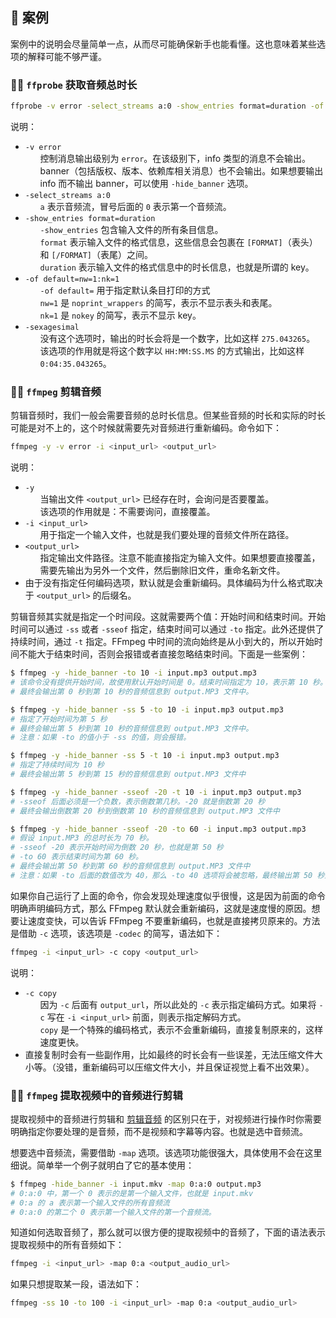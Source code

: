 <style>
    h2::before {
        content: '🍕 '
    }
    h3::before {
        content: '🍕🍕 '
    }
    li > ul > li {
        list-style: none;
    }
</style>

## 案例

案例中的说明会尽量简单一点，从而尽可能确保新手也能看懂。这也意味着某些选项的解释可能不够严谨。

### `ffprobe` 获取音频总时长

```sh
ffprobe -v error -select_streams a:0 -show_entries format=duration -of default=nw=1:nk=1 -sexagesimal <input_url>
```
说明：
- `-v error`
    - 控制消息输出级别为 `error`。在该级别下，info 类型的消息不会输出。banner（包括版权、版本、依赖库相关消息）也不会输出。如果想要输出 info 而不输出 banner，可以使用 `-hide_banner` 选项。
- `-select_streams a:0`
    - `a` 表示音频流，冒号后面的 `0` 表示第一个音频流。
- `-show_entries format=duration`
    - `-show_entries` 包含输入文件的所有条目信息。
    - `format` 表示输入文件的格式信息，这些信息会包裹在 `[FORMAT]`（表头） 和 `[/FORMAT]`（表尾）之间。
    - `duration` 表示输入文件的格式信息中的时长信息，也就是所谓的 key。
- `-of default=nw=1:nk=1`
    - `-of default=` 用于指定默认条目打印的方式
    - `nw=1` 是 `noprint_wrappers` 的简写，表示不显示表头和表尾。
    - `nk=1` 是 `nokey` 的简写，表示不显示 key。
- `-sexagesimal`
    - 没有这个选项时，输出的时长会将是一个数字，比如这样 `275.043265`。
    - 该选项的作用就是将这个数字以 `HH:MM:SS.MS` 的方式输出，比如这样 `0:04:35.043265`。

### `ffmpeg` 剪辑音频

剪辑音频时，我们一般会需要音频的总时长信息。但某些音频的时长和实际的时长可能是对不上的，这个时候就需要先对音频进行重新编码。命令如下：
```sh
ffmpeg -y -v error -i <input_url> <output_url>
```
说明：
- `-y`
    - 当输出文件 `<output_url>` 已经存在时，会询问是否要覆盖。
    - 该选项的作用就是：不需要询问，直接覆盖。
- `-i <input_url>`
    - 用于指定一个输入文件，也就是我们要处理的音频文件所在路径。
- `<output_url>`
    - 指定输出文件路径。注意不能直接指定为输入文件。如果想要直接覆盖，需要先输出为另外一个文件，然后删除旧文件，重命名新文件。
- 由于没有指定任何编码选项，默认就是会重新编码。具体编码为什么格式取决于 `<output_url>` 的后缀名。

剪辑音频其实就是指定一个时间段。这就需要两个值：开始时间和结束时间。开始时间可以通过 `-ss` 或者 `-sseof` 指定，结束时间可以通过 `-to` 指定。此外还提供了持续时间，通过 `-t` 指定。FFmpeg 中时间的流向始终是从小到大的，所以开始时间不能大于结束时间，否则会报错或者直接忽略结束时间。下面是一些案例：
```sh
$ ffmpeg -y -hide_banner -to 10 -i input.mp3 output.mp3
# 该命令没有提供开始时间，故使用默认开始时间是 0。结束时间指定为 10，表示第 10 秒。
# 最终会输出第 0 秒到第 10 秒的音频信息到 output.MP3 文件中。

$ ffmpeg -y -hide_banner -ss 5 -to 10 -i input.mp3 output.mp3
# 指定了开始时间为第 5 秒
# 最终会输出第 5 秒到第 10 秒的音频信息到 output.MP3 文件中。
# 注意：如果 -to 的值小于 -ss 的值，则会报错。

$ ffmpeg -y -hide_banner -ss 5 -t 10 -i input.mp3 output.mp3
# 指定了持续时间为 10 秒
# 最终会输出第 5 秒到第 15 秒的音频信息到 output.MP3 文件中

$ ffmpeg -y -hide_banner -sseof -20 -t 10 -i input.mp3 output.mp3
# -sseof 后面必须是一个负数，表示倒数第几秒。-20 就是倒数第 20 秒
# 最终会输出倒数第 20 秒到倒数第 10 秒的音频信息到 output.MP3 文件中

$ ffmpeg -y -hide_banner -sseof -20 -to 60 -i input.mp3 output.mp3
# 假设 input.MP3 的总时长为 70 秒。
# -sseof -20 表示开始时间为倒数 20 秒，也就是第 50 秒
# -to 60 表示结束时间为第 60 秒。
# 最终会输出第 50 秒到第 60 秒的音频信息到 output.MP3 文件中
# 注意：如果 -to 后面的数值改为 40，那么 -to 40 选项将会被忽略，最终输出第 50 秒到第 70 秒的音频信息。
```

如果你自己运行了上面的命令，你会发现处理速度似乎很慢，这是因为前面的命令明确声明编码方式，那么 FFmpeg 默认就会重新编码，这就是速度慢的原因。想要让速度变快，可以告诉 FFmpeg 不要重新编码，也就是直接拷贝原来的。方法是借助 `-c` 选项，该选项是 `-codec` 的简写，语法如下：
```sh
ffmpeg -i <input_url> -c copy <output_url>
```
说明：
- `-c copy`
    - 因为 `-c` 后面有 `output_url`，所以此处的 `-c` 表示指定编码方式。如果将 `-c` 写在 `-i <input_url>` 前面，则表示指定解码方式。
    - `copy` 是一个特殊的编码格式，表示不会重新编码，直接复制原来的，这样速度更快。
- 直接复制时会有一些副作用，比如最终的时长会有一些误差，无法压缩文件大小等。（没错，重新编码可以压缩文件大小，并且保证视觉上看不出效果）。

### `ffmpeg` 提取视频中的音频进行剪辑

提取视频中的音频进行剪辑和 [剪辑音频](#ffmpeg-剪辑音频) 的区别只在于，对视频进行操作时你需要明确指定你要处理的是音频，而不是视频和字幕等内容。也就是选中音频流。

想要选中音频流，需要借助 `-map` 选项。该选项功能很强大，具体使用不会在这里细说。简单举一个例子就明白了它的基本使用：
```sh
$ ffmpeg -hide_banner -i input.mkv -map 0:a:0 output.mp3
# 0:a:0 中，第一个 0 表示的是第一个输入文件，也就是 input.mkv
# 0:a 的 a 表示第一个输入文件的所有音频流
# 0:a:0 的第二个 0 表示第一个输入文件的第一个音频流。
```

知道如何选取音频了，那么就可以很方便的提取视频中的音频了，下面的语法表示提取视频中的所有音频如下：
```sh
ffmpeg -i <input_url> -map 0:a <output_audio_url>
```

如果只想提取某一段，语法如下：
```sh
ffmpeg -ss 10 -to 100 -i <input_url> -map 0:a <output_audio_url>
```
